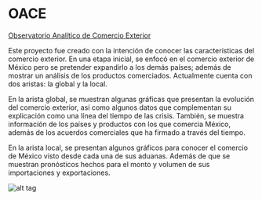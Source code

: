 # OACE

[Observatorio Analítico de Comercio Exterior](http://oace.mekingstuff.com)


Este proyecto fue creado con la intención de conocer las características del comercio exterior. En una etapa inicial, se enfocó en el comercio exterior de México pero se pretender expandirlo a los demás países; además de mostrar un análisis de los productos comerciados. Actualmente cuenta con dos aristas: la global y la local.

En la arista global, se muestran algunas gráficas que presentan la evolución del comercio exterior, así como algunos datos que complementan su explicación como una línea del tiempo de las crisis. También, se muestra información de los países y productos con los que comercia México, además de los acuerdos comerciales que ha firmado a través del tiempo.

En la arista local, se presentan algunos gráficos para conocer el comercio de México visto desde cada una de sus aduanas. Además de que se muestran pronósticos hechos para el monto y volumen de sus importaciones y exportaciones.

![alt tag](http://mekingstuff.com/wp-content/uploads/2016/07/oace.png)
